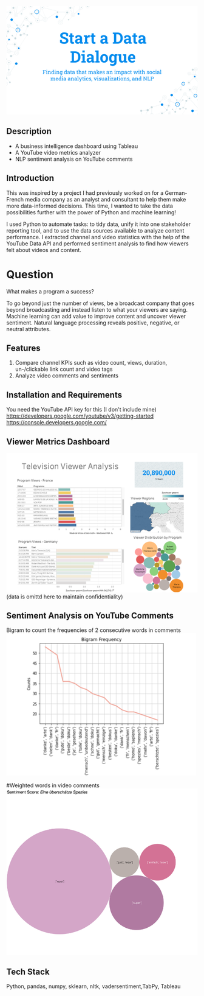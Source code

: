 <img src='visualizations/Title.png' width=700>

## Description
* A business intelligence dashboard using Tableau<br/> 
* A YouTube video metrics analyzer<br/>
* NLP sentiment analysis on YouTube comments<br/> 

## Introduction
This was inspired by a project I had previously worked on for a German-French media company as an analyst and consultant to help them make more data-informed decisions. This time, I wanted to take the data possibilities further with the power of Python and machine learning!

I used Python to automate tasks: to tidy data, unify it into one stakeholder reporting tool, and to use the data sources available to analyze content performance. I extracted channel and video statistics with the help of the YouTube Data API and performed sentiment analysis to find how viewers felt about videos and content.

# Question
What makes a program a success?

To go beyond just the number of views, be a broadcast company that goes beyond broadcasting and instead listen to what your viewers are saying. Machine learning can add value to improve content and uncover viewer sentiment. Natural language processing reveals positive, negative, or neutral attributes.

## Features
1. Compare channel KPIs such as video count, views, duration, un-/clickable link count and video tags<br/>
2. Analyze video comments and sentiments 

## Installation and Requirements
You need the YouTube API key for this (I don't include mine)<br/>
https://developers.google.com/youtube/v3/getting-started <br/>
https://console.developers.google.com/

## Viewer Metrics Dashboard
<img src='visualizations/TV_metrics.png' width=700>
(data is omittd here to maintain confidentiality)

## Sentiment Analysis on YouTube Comments
Bigram to count the frequencies of 2 consecutive words in comments
<img src='visualizations/Bigram_Frequency.png' width=500>

#Weighted words in video comments
<img src='visualizations/Sentiment_score.png' width=700>

## Tech Stack
Python, pandas, numpy, sklearn, nltk, vadersentiment,TabPy, Tableau 
